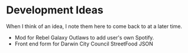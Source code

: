 # Development Ideas
When I think of an idea, I note them here to come back to at a later time.

- Mod for Rebel Galaxy Outlaws to add user's own Spotify.
- Front end form for Darwin City Council StreetFood JSON
